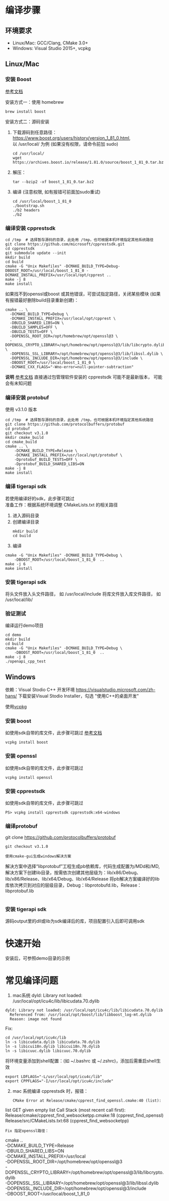 # 编译步骤
## 环境要求
- Linux/Mac: GCC/Clang, CMake 3.0+
- Windows: Visual Studio 2015+, vcpkg



## Linux/Mac

### 安装 Boost
[参考文档](https://www.boost.org/doc/libs/1_81_0/more/getting_started/unix-variants.html)

安装方式一：使用 homebrew
```shell
brew install boost 
```

安装方式二：源码安装
1. 下载源码到任意路径： https://www.boost.org/users/history/version_1_81_0.html,  
   以 /usr/local/ 为例 (如果没有权限，请命令前加 sudo)
    ```shell
    cd /usr/local/
    wget https://archives.boost.io/release/1.81.0/source/boost_1_81_0.tar.bz2
    ```
2. 解压：
    ```
    tar --bzip2 -xf boost_1_81_0.tar.bz2
    ```
3. 编译 (注意权限, 如有报错可前面加sudo重试)
    ```shell
    cd /usr/local/boost_1_81_0
    ./bootstrap.sh
    ./b2 headers
    ./b2
    ```


### 编译安装 cpprestsdk
```
cd /tmp  # 选择暂存源码的目录，此处用 /tmp，也可根据本机环境指定其他系统路径
git clone https://github.com/microsoft/cpprestsdk.git
cd cpprestsdk
git submodule update --init
mkdir build
cd build
cmake -G "Unix Makefiles" -DCMAKE_BUILD_TYPE=Debug-DBOOST_ROOT=/usr/local/boost_1_81_0 -DCMAKE_INSTALL_PREFIX=/usr/local/opt/cpprest ..
make -j 8
make install
```
如果找不到openssl或boost 或其他错误，可尝试指定路径，关闭某些模块 (如果有报错最好删除build目录重新创建)：
```
cmake .. \
  -DCMAKE_BUILD_TYPE=Debug \
  -DCMAKE_INSTALL_PREFIX=/usr/local/opt/cpprest \
  -DBUILD_SHARED_LIBS=ON \
  -DBUILD_SAMPLES=OFF \
  -DBUILD_TESTS=OFF \
  -DOPENSSL_ROOT_DIR=/opt/homebrew/opt/openssl@3 \
  -DOPENSSL_CRYPTO_LIBRARY=/opt/homebrew/opt/openssl@3/lib/libcrypto.dylib \
  -DOPENSSL_SSL_LIBRARY=/opt/homebrew/opt/openssl@3/lib/libssl.dylib \
  -DOPENSSL_INCLUDE_DIR=/opt/homebrew/opt/openssl@3/include \
  -DBOOST_ROOT=/usr/local/boost_1_81_0 \
  -DCMAKE_CXX_FLAGS="-Wno-error=null-pointer-subtraction" 
```

**说明**
[参考文档](https://github.com/Microsoft/cpprestsdk/wiki/Getting-Started-Tutorial)
直接通过包管理软件安装的 cpprestsdk 可能不是最新版本， 可能会有未知问题

### 编译安装 protobuf
使用 v3.1.0 版本
```
cd /tmp  # 选择暂存源码的目录，此处用 /tmp，也可根据本机环境指定其他系统路径
git clone https://github.com/protocolbuffers/protobuf
cd protobuf
git checkout v3.1.0
mkdir cmake_build
cd cmake_build
cmake .. \
    -DCMAKE_BUILD_TYPE=Release \
    -DCMAKE_INSTALL_PREFIX=/usr/local/opt/protobuf \
    -Dprotobuf_BUILD_TESTS=OFF \
    -Dprotobuf_BUILD_SHARED_LIBS=ON
make -j 8
make install
```

### 编译 tigerapi sdk
若使用编译好的sdk，此步骤可跳过  
准备工作：根据系统环境调整 CMakeLists.txt 的相关路径

1. 进入源码目录
2. 创建编译目录
   ```
   mkdir build
   cd build
   ```
3. 编译
```
cmake -G "Unix Makefiles" -DCMAKE_BUILD_TYPE=Debug \
    -DBOOST_ROOT=/usr/local/boost_1_81_0  ..
make -j 6
make install
```

### 安装 tigerapi sdk
将头文件放入头文件路径， 如 /usr/local/include
将库文件放入库文件路径， 如 /usr/local/lib/


### 验证测试
编译运行demo项目
```
cd demo
mkdir build
cd build
cmake -G "Unix Makefiles" -DCMAKE_BUILD_TYPE=Debug \
    -DBOOST_ROOT=/usr/local/boost_1_81_0  ..
make -j 8
./openapi_cpp_test
```



## Windows
依赖：Visual Stodio C++ 开发环境 https://visualstudio.microsoft.com/zh-hans/
下载安装Visual Stodio Installer，勾选 "使用C++的桌面开发"

使用[vcpkg](https://vcpkg.io/en/getting-started.html)


### 安装 boost
如使用sdk自带的库文件，此步骤可跳过
[参考文档](https://www.boost.org/doc/libs/1_81_0/more/getting_started/windows.html)
``` 
vcpkg install boost
```

### 安装 openssl
如使用sdk自带的库文件，此步骤可跳过
``` 
vcpkg install openssl
```

### 安装 cpprestsdk
如使用sdk自带的库文件，此步骤可跳过
```
PS> vcpkg install cpprestsdk cpprestsdk:x64-windows
```
### 编译protobuf
git clone https://github.com/protocolbuffers/protobuf
```
git checkout v3.1.0

使用cmake-gui生成windows解决方案
```
解决方案中选择“libprotobuf”工程生成pb依赖库，代码生成配置为/MDd和/MD,
解决方案下创建lib目录，按需依次创建其他层级为：lib/x86/Debug、lib/x86/Release、lib/x64/Debug、lib/x64/Release
将pb解决方案编译好的lib库依次拷贝到对应的层级目录，Debug：libprotobufd.lib，Release：libprotobuf.lib
```
```

### 安装 tigerapi sdk
源码output里的dll或lib为sdk编译后的库，项目配置引入后即可调用sdk





# 快速开始
安装后，可参照demo目录的示例



# 常见编译问题
1. mac系统 dyld: Library not loaded: /usr/local/opt/icu4c/lib/libicudata.70.dylib
``` 
dyld: Library not loaded: /usr/local/opt/icu4c/lib/libicudata.70.dylib
  Referenced from: /usr/local/opt/boost/lib/libboost_log-mt.dylib
  Reason: image not found
```
Fix:
``` 
cd /usr/local/opt/icu4c/lib
ln -s libicudata.dylib libicudata.70.dylib
ln -s libicui18n.dylib libicui18n.70.dylib
ln -s libicuuc.dylib libicuuc.70.dylib
```
将环境变量添加到shell配置：(如 ~/.bashrc 或 ~/.zshrc)，添加后需重启shell生效
```shell
export LDFLAGS="-L/usr/local/opt/icu4c/lib"
export CPPFLAGS="-I/usr/local/opt/icu4c/include"
```
2. mac 系统编译 cpprestsdk 时，报错：
   ```
   CMake Error at Release/cmake/cpprest_find_openssl.cmake:40 (list):
  list GET given empty list
Call Stack (most recent call first):
  Release/cmake/cpprest_find_websocketpp.cmake:18 (cpprest_find_openssl)
  Release/src/CMakeLists.txt:68 (cpprest_find_websocketpp)
```
Fix 指定openssl路径：
```
cmake .. \
  -DCMAKE_BUILD_TYPE=Release \
  -DBUILD_SHARED_LIBS=ON \
  -DCMAKE_INSTALL_PREFIX=/usr/local \
  -DOPENSSL_ROOT_DIR=/opt/homebrew/opt/openssl@3 \
  -DOPENSSL_CRYPTO_LIBRARY=/opt/homebrew/opt/openssl@3/lib/libcrypto.dylib \
  -DOPENSSL_SSL_LIBRARY=/opt/homebrew/opt/openssl@3/lib/libssl.dylib \
  -DOPENSSL_INCLUDE_DIR=/opt/homebrew/opt/openssl@3/include \
  -DBOOST_ROOT=/usr/local/boost_1_81_0
```

